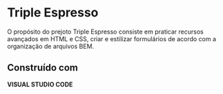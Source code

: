 # Triple Espresso
O propósito do prejoto Triple Espresso consiste em praticar recursos avançados em HTML e CSS, criar e estilizar formulários de acordo com a organização de arquivos BEM.
## Construído com
**VISUAL STUDIO CODE**
